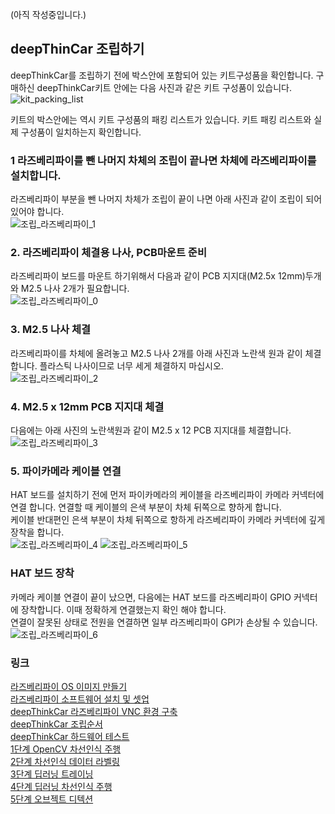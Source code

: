 (아직 작성중입니다.)
## deepThinCar 조립하기 
deepThinkCar를 조립하기 전에 박스안에 포함되어 있는 키트구성품을 확인합니다. 구매하신 deepThinkCar키트 안에는 다음 사진과 같은 키트 구성품이 있습니다. 
![kit_packing_list](https://user-images.githubusercontent.com/76054530/156093512-84e86691-c5c4-4d36-a879-f395e886b58c.jpg)

키트의 박스안에는 역시 키트 구성품의 패킹 리스트가 있습니다. 키트 패킹 리스트와 실제 구성품이 일치하는지 확인합니다. 

### 1 라즈베리파이를 뺀 나머지 차체의 조립이 끝나면 차체에 라즈베리파이를 설치합니다.
라즈베리파이 부분을 뺀 나머지 차체가 조립이 끝이 나면 아래 사진과 같이 조립이 되어 있어야 합니다.    
![조립_라즈베리파이_1](https://user-images.githubusercontent.com/76054530/141405330-6402406c-1a85-4a70-9f03-2493838750c8.jpg)

### 2. 라즈베리파이 체결용 나사, PCB마운트 준비 
라즈베리파이 보드를 마운트 하기위해서 다음과 같이 PCB 지지대(M2.5x 12mm)두개와 M2.5 나사 2개가 필요합니다.    
![조립_라즈베리파이_0](https://user-images.githubusercontent.com/76054530/141405341-43e582d7-d54b-4cc9-abfc-7f7be85651bf.jpg)

### 3. M2.5 나사 체결
라즈베리파이를 차체에 올려놓고 M2.5 나사 2개를 아래 사진과 노란색 원과 같이 체결합니다. 플라스틱 나사이므로 너무 세게 체결하지 마십시오.    
![조립_라즈베리파이_2](https://user-images.githubusercontent.com/76054530/141406404-982bcd4f-53c8-4a75-8e5d-28891791313a.jpg)


### 4. M2.5 x 12mm PCB 지지대 체결 
다음에는 아래 사진의 노란색원과 같이 M2.5 x 12 PCB 지지대를 체결합니다.    
![조립_라즈베리파이_3](https://user-images.githubusercontent.com/76054530/141406423-f5de8d82-d9cf-4b54-972b-16765d8cb450.jpg)

### 5. 파이카메라 케이블 연결 
HAT 보드를 설치하기 전에 먼저 파이카메라의 케이블을 라즈베리파이 카메라 커넥터에 연결 합니다. 연결할 때 케이블의 은색 부분이 차체 뒤쪽으로 향하게 합니다.   
케이블 반대편인 은색 부분이 차체 뒤쪽으로 항하게 라즈베리파이 카메라 커넥터에 깊게 장착을 합니다.    
![조립_라즈베리파이_4](https://user-images.githubusercontent.com/76054530/141406431-d4dc5422-4940-4c50-9c55-528b424532b1.jpg)
![조립_라즈베리파이_5](https://user-images.githubusercontent.com/76054530/141406438-4ce3fb97-27e0-45d3-85f2-a61bca7b5b92.jpg)


### HAT 보드 장착 
카메라 케이블 연결이 끝이 났으면, 다음에는 HAT 보드를 라즈베리파이 GPIO 커넥터에 장착합니다. 이때 정확하게 연결했는지 확인 해야 합니다.    
연결이 잘못된 상태로 전원을 연결하면 일부 라즈베리파이 GPI가 손상될 수 있습니다.    
![조립_라즈베리파이_6](https://user-images.githubusercontent.com/76054530/141406442-b637fc54-18a9-4117-ba33-b4dcb5e2938e.jpg)


### 링크
[라즈베리파이 OS 이미지 만들기](https://cobit-git.github.io/deepThinkCar_doc/os)    
[라즈베리파이 소프트웨어 설치 및 셋업](https://cobit-git.github.io/deepThinkCar_doc/setup)   
[deepThinkCar 라즈베리파이 VNC 환경 구축](https://cobit-git.github.io/deepThinkCar_doc/vnc)   
[deepThinkCar 조립순서](https://cobit-git.github.io/deepThinkCar_doc/assembly)    
[deepThinkCar 하드웨어 테스트](https://cobit-git.github.io/deepThinkCar_doc/hardware)   
[1단계 OpenCV 차선인식 주행](https://cobit-git.github.io/deepThinkCar_doc/step_1)   
[2단계 차선인식 데이터 라벨링](https://cobit-git.github.io/deepThinkCar_doc/step_2)   
[3단계 딥러닝 트레이닝](https://cobit-git.github.io/deepThinkCar_doc/step_3)   
[4단계 딥러닝 차선인식 주행](https://cobit-git.github.io/deepThinkCar_doc/step_4)      
[5단계 오브젝트 디텍션](https://cobit-git.github.io/deepThinkCar_doc/step_5)
